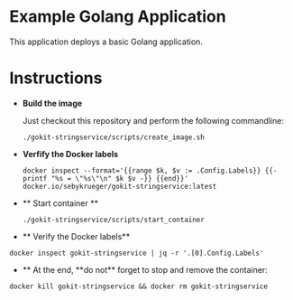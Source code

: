 # Example Golang Application

This application deploys a basic Golang application.

# Instructions

- **Build the image**

  Just checkout this repository and perform the following commandline:

  ```
  ./gokit-stringservice/scripts/create_image.sh
  ```

- **Verfify the Docker labels**

  ```
  docker inspect --format='{{range $k, $v := .Config.Labels}} {{- printf "%s = \"%s\"\n" $k $v -}} {{end}}' docker.io/sebykrueger/gokit-stringservice:latest
  ```

- ** Start container **

  ```
  ./gokit-stringservice/scripts/start_container
  ```

- ** Verify the Docker labels**

```
docker inspect gokit-stringservice | jq -r '.[0].Config.Labels'
```

- ** At the end, **do not\*\* forget to stop and remove the container:

```
docker kill gokit-stringservice && docker rm gokit-stringservice
```
